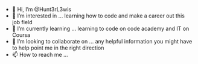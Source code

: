 - 👋 Hi, I’m @Hunt3rL3wis
- 👀 I’m interested in ... learning how to code and make a career out this job field
- 🌱 I’m currently learning ... learning to code on code academy and IT on Coursa 
- 💞️ I’m looking to collaborate on ... any helpful information you might have to help point me in the right direction 
- 📫 How to reach me ... 

<!---
Hunt3rL3wis/Hunt3rL3wis is a ✨ special ✨ repository because its `README.md` (this file) appears on your GitHub profile.
You can click the Preview link to take a look at your changes.
--->
